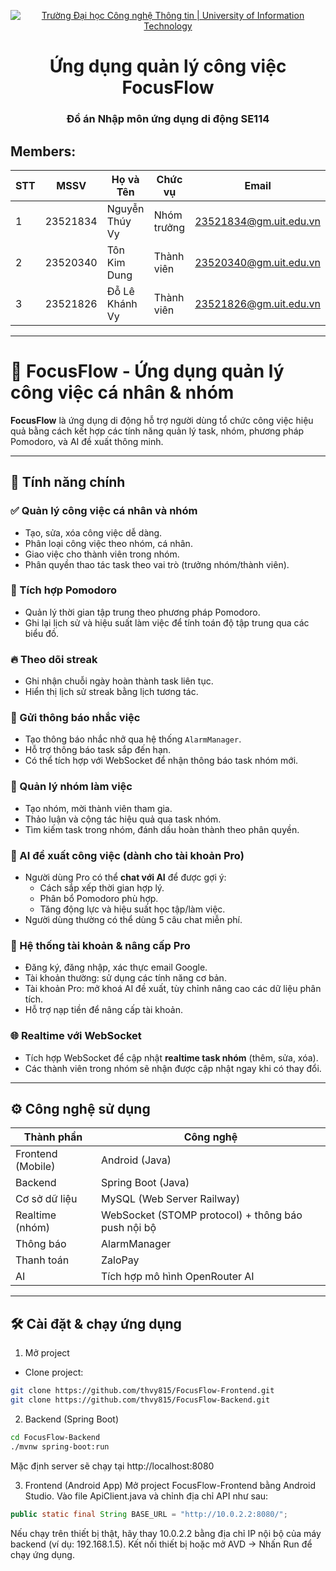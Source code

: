 
<p align="center">
  <a href="https://www.uit.edu.vn/" title="Trường Đại học Công nghệ Thông tin" style="border: none;">
    <img src="https://i.imgur.com/WmMnSRt.png" alt="Trường Đại học Công nghệ Thông tin | University of Information Technology">
  </a>
</p>

<h1 align="center">Ứng dụng quản lý công việc FocusFlow</h1>
<h3 align="center">Đồ án Nhập môn ứng dụng di động SE114</h3>

## Members:

| STT | MSSV      | Họ và Tên            | Chức vụ     | Email                    |
|-----|-----------|----------------------|-------------|--------------------------|
| 1   | 23521834  | Nguyễn Thúy Vy       | Nhóm trưởng | 23521834@gm.uit.edu.vn   |
| 2   | 23520340  | Tôn Kim Dung         | Thành viên  | 23520340@gm.uit.edu.vn   |
| 3   | 23521826  | Đỗ Lê Khánh Vy       | Thành viên  | 23521826@gm.uit.edu.vn   |

---

# 📱 FocusFlow - Ứng dụng quản lý công việc cá nhân & nhóm

**FocusFlow** là ứng dụng di động hỗ trợ người dùng tổ chức công việc hiệu quả bằng cách kết hợp các tính năng quản lý task, nhóm, phương pháp Pomodoro, và AI đề xuất thông minh.

---

## 🚀 Tính năng chính

### ✅ Quản lý công việc cá nhân và nhóm
- Tạo, sửa, xóa công việc dễ dàng.
- Phân loại công việc theo nhóm, cá nhân.
- Giao việc cho thành viên trong nhóm.
- Phân quyền thao tác task theo vai trò (trưởng nhóm/thành viên).

### 🍅 Tích hợp Pomodoro
- Quản lý thời gian tập trung theo phương pháp Pomodoro.
- Ghi lại lịch sử và hiệu suất làm việc để tính toán độ tập trung qua các biểu đồ.

### 🔥 Theo dõi streak
- Ghi nhận chuỗi ngày hoàn thành task liên tục.
- Hiển thị lịch sử streak bằng lịch tương tác.

### 🔔 Gửi thông báo nhắc việc
- Tạo thông báo nhắc nhở qua hệ thống `AlarmManager`.
- Hỗ trợ thông báo task sắp đến hạn.
- Có thể tích hợp với WebSocket để nhận thông báo task nhóm mới.

### 👥 Quản lý nhóm làm việc
- Tạo nhóm, mời thành viên tham gia.
- Thảo luận và cộng tác hiệu quả qua task nhóm.
- Tìm kiếm task trong nhóm, đánh dấu hoàn thành theo phân quyền.

### 🧠 AI đề xuất công việc (dành cho tài khoản Pro)
- Người dùng Pro có thể **chat với AI** để được gợi ý:
  - Cách sắp xếp thời gian hợp lý.
  - Phân bổ Pomodoro phù hợp.
  - Tăng động lực và hiệu suất học tập/làm việc.
- Người dùng thường có thể dùng 5 câu chat miễn phí.

### 💼 Hệ thống tài khoản & nâng cấp Pro
- Đăng ký, đăng nhập, xác thực email Google.
- Tài khoản thường: sử dụng các tính năng cơ bản.
- Tài khoản Pro: mở khoá AI đề xuất, tùy chỉnh nâng cao các dữ liệu phân tích.
- Hỗ trợ nạp tiền để nâng cấp tài khoản.

### 🌐 Realtime với WebSocket
- Tích hợp WebSocket để cập nhật **realtime task nhóm** (thêm, sửa, xóa).
- Các thành viên trong nhóm sẽ nhận được cập nhật ngay khi có thay đổi.

---

## ⚙️ Công nghệ sử dụng

| Thành phần | Công nghệ |
|-----------|-----------|
| Frontend (Mobile) | Android (Java) |
| Backend | Spring Boot (Java) |
| Cơ sở dữ liệu | MySQL (Web Server Railway) |
| Realtime (nhóm) | WebSocket (STOMP protocol) + thông báo push nội bộ |
| Thông báo | AlarmManager |
| Thanh toán | ZaloPay |
| AI | Tích hợp mô hình OpenRouter AI |

---

## 🛠️ Cài đặt & chạy ứng dụng

1. Mở project
- Clone project:
```bash
git clone https://github.com/thvy815/FocusFlow-Frontend.git
git clone https://github.com/thvy815/FocusFlow-Backend.git
```

2. Backend (Spring Boot)
```bash
cd FocusFlow-Backend
./mvnw spring-boot:run
```
Mặc định server sẽ chạy tại http://localhost:8080

3. Frontend (Android App)
Mở project FocusFlow-Frontend bằng Android Studio.
Vào file ApiClient.java và chỉnh địa chỉ API như sau:

```java
public static final String BASE_URL = "http://10.0.2.2:8080/";
```

Nếu chạy trên thiết bị thật, hãy thay 10.0.2.2 bằng địa chỉ IP nội bộ của máy backend (ví dụ: 192.168.1.5).
Kết nối thiết bị hoặc mở AVD → Nhấn Run để chạy ứng dụng.
